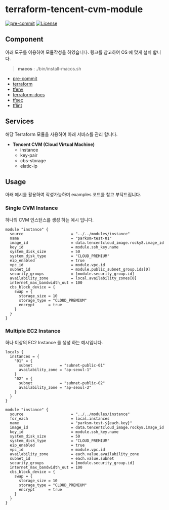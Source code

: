 # terraform-tencent-cvm-module

[![pre-commit](https://img.shields.io/badge/pre--commit-enabled-brightgreen?logo=pre-commit&logoColor=white&style=flat-square)](https://github.com/pre-commit/pre-commit)
[![License](https://img.shields.io/badge/License-Apache_2.0-blue.svg)](https://opensource.org/licenses/Apache-2.0)

## Component

아래 도구를 이용하여 모듈작성을 하였습니다. 링크를 참고하여 OS 에 맞게 설치 합니다.

> **macos** : ./bin/install-macos.sh

- [pre-commit](https://pre-commit.com)
- [terraform](https://terraform.io)
- [tfenv](https://github.com/tfutils/tfenv)
- [terraform-docs](https://github.com/segmentio/terraform-docs)
- [tfsec](https://github.com/tfsec/tfsec)
- [tflint](https://github.com/terraform-linters/tflint)

## Services

해당 Terraform 모듈을 사용하여 아래 서비스를 관리 합니다.

- **Tencent CVM (Cloud Virtual Machine)**
  - instance
  - key-pair
  - cbs-storage
  - elatic-ip

## Usage

아래 예시를 활용하여 작성가능하며 examples 코드를 참고 부탁드립니다.

### Single CVM Instance

하나의 CVM 인스턴스를 생성 하는 예시 입니다.

```hcl
module "instance" {
  source                     = "../../modules/instance"
  name                       = "parksm-test-01"
  image_id                   = data.tencentcloud_image.rocky8.image_id
  key_id                     = module.ssh_key.name
  system_disk_size           = 50
  system_disk_type           = "CLOUD_PREMIUM"
  eip_enabled                = true
  vpc_id                     = module.vpc.id
  subnet_id                  = module.public_subnet_group.ids[0]
  security_groups            = [module.security_group.id]
  availability_zone          = local.availability_zones[0]
  internet_max_bandwidth_out = 100
  cbs_block_device = {
    swap = {
      storage_size = 10
      storage_type = "CLOUD_PREMIUM"
      encrypt      = true
    }
  }
}
```

### Multiple EC2 Instance

하나 이상의 EC2 Instance 를 생성 하는 예시입니다.

```hcl
locals {
  instances = {
    "01" = {
      subnet            = "subnet-public-01"
      availability_zone = "ap-seoul-1"
    }
    "02" = {
      subnet            = "subnet-public-02"
      availability_zone = "ap-seoul-2"
    }
  }
}

module "instance" {
  source                     = "../../modules/instance"
  for_each                   = local.instances
  name                       = "parksm-test-${each.key}"
  image_id                   = data.tencentcloud_image.rocky8.image_id
  key_id                     = module.ssh_key.name
  system_disk_size           = 50
  system_disk_type           = "CLOUD_PREMIUM"
  eip_enabled                = true
  vpc_id                     = module.vpc.id
  availability_zone          = each.value.availability_zone
  subnet_id                  = each.value.subnet
  security_groups            = [module.security_group.id]
  internet_max_bandwidth_out = 100
  cbs_block_device = {
    swap = {
      storage_size = 10
      storage_type = "CLOUD_PREMIUM"
      encrypt      = true
    }
  }
}

```
